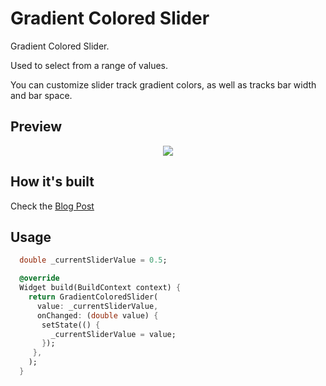 # Gradient Colored Slider

Gradient Colored Slider.

Used to select from a range of values.

You can customize slider track gradient colors, as well as tracks bar width and bar space.

## Preview

<p align="center">
	<img src="https://user-images.githubusercontent.com/88337052/132983355-4ada1fde-3dca-433c-8fb2-76fff3391dbe.gif" />
</p>

## How it's built

Check the <a href="https://kirn.tech/article-drawing-in-flutter">Blog Post</a>

## Usage

```dart
  double _currentSliderValue = 0.5;

  @override
  Widget build(BuildContext context) {
    return GradientColoredSlider(
      value: _currentSliderValue,
      onChanged: (double value) {
       setState(() {
         _currentSliderValue = value;
       });
     },
    );
  }
```






